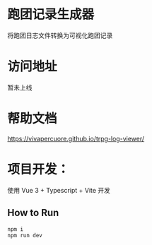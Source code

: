 # 跑团记录生成器

将跑团日志文件转换为可视化跑团记录

# 访问地址

暂未上线

# 帮助文档

https://vivapercuore.github.io/trpg-log-viewer/

# 项目开发：

使用 Vue 3 + Typescript + Vite 开发

## How to Run

```
npm i
npm run dev
```

